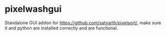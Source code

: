 # pixelwashgui
Standalone GUI addon for https://github.com/satyarth/pixelsort/, make sure it and python are installed correctly and are functional.

